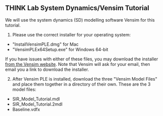 ## THINK Lab System Dynamics/Vensim Tutorial

We will use the system dynamics (SD) modelling software Vensim for this tutorial.

1. Please use the correct installer for your operating system:
- "InstallVensimPLE.dmg" for Mac
- "VensimPLEx64Setup.exe" for Windows 64-bit

If you have issues with either of these files, you may download the installer [from the Vensim website](https://vensim.com/free-downloads/).
Note that Vensim will ask for your email, then email you a link to download the installer.

2. After Vensim PLE is installed, download the three "Vensim Model Files" and place them together in a directory of their own.
These are the 3 model files:
- SIR_Model_Tutorial.mdl
- SIR_Model_Tutorial.2mdl
- Baseline.vdfx
